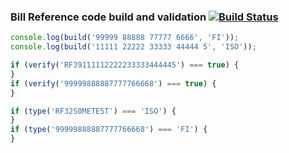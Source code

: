 ### Bill Reference code build and validation [![Build Status](https://travis-ci.org/mharj/creditor-reference.svg?branch=master)](https://travis-ci.org/mharj/creditor-reference)

```javascript
console.log(build('99999 88888 77777 6666', 'FI'));
console.log(build('11111 22222 33333 44444 5', 'ISO'));

if (verify('RF39111112222233333444445') === true) {
}
if (verify('99999888887777766668') === true) {
}

if (type('RF32S0METE5T') === 'ISO') {
}
if (type('99999888887777766668') === 'FI') {
}
```
